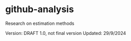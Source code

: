 # github-analysis
Research on estimation methods

Version: DRAFT 1.0, not final version
Updated: 29/9/2024
